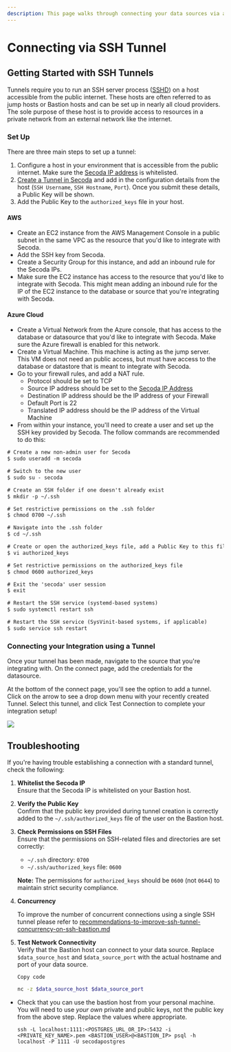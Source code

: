 ```yaml
---
description: This page walks through connecting your data sources via a direct SSH tunnel
---
```


# Connecting via SSH Tunnel

## **Getting Started with SSH Tunnels** <a href="#h_3a4bfd6458" id="h_3a4bfd6458"></a>

Tunnels require you to run an SSH server process ([SSHD](https://www.ssh.com/academy/ssh/sshd)) on a host accessible from the public internet. These hosts are often referred to as jump hosts or Bastion hosts and can be set up in nearly all cloud providers. The sole purpose of these host is to provide access to resources in a private network from an external network like the internet.

### Set Up

There are three main steps to set up a tunnel:

1. Configure a host in your environment that is accessible from the public internet. Make sure the [Secoda IP address](../../faq.md#what-are-the-ip-addresses-for-secoda) is whitelisted.
2. [Create a Tunnel in Secoda](https://app.secoda.co/tunnels/new) and add in the configuration details from the host (`SSH Username`, `SSH Hostname`, `Port`). Once you submit these details, a Public Key will be shown.
3. Add the Public Key to the `authorized_keys` file in your host.

#### AWS

* Create an EC2 instance from the AWS Management Console in a public subnet in the same VPC as the resource that you'd like to integrate with Secoda.
* Add the SSH key from Secoda.
* Create a Security Group for this instance, and add an inbound rule for the Secoda IPs.
* Make sure the EC2 instance has access to the resource that you'd like to integrate with Secoda. This might mean adding an inbound rule for the IP of the EC2 instance to the database or source that you're integrating with Secoda.

#### Azure Cloud

* Create a Virtual Network from the Azure console, that has access to the database or datasource that you'd like to integrate with Secoda. Make sure the Azure firewall is enabled for this network.
* Create a Virtual Machine. This machine is acting as the jump server. This VM does not need an public access, but must have access to the database or datastore that is meant to integrate with Secoda.
* Go to your firewall rules, and add a NAT rule.
  * Protocol should be set to TCP
  * Source IP address should be set to the [Secoda IP Address](../../faq.md#what-are-the-ip-addresses-for-secoda)
  * Destination IP address should be the IP address of your Firewall
  * Default Port is 22
  * Translated IP address should be the IP address of the Virtual Machine
* From within your instance, you'll need to create a user and set up the SSH key provided by Secoda. The follow commands are recommended to do this:

```xml
# Create a new non-admin user for Secoda
$ sudo useradd -m secoda 

# Switch to the new user
$ sudo su - secoda 

# Create an SSH folder if one doesn't already exist
$ mkdir -p ~/.ssh 

# Set restrictive permissions on the .ssh folder
$ chmod 0700 ~/.ssh 

# Navigate into the .ssh folder
$ cd ~/.ssh 

# Create or open the authorized_keys file, add a Public Key to this file, and save it
$ vi authorized_keys 

# Set restrictive permissions on the authorized_keys file
$ chmod 0600 authorized_keys

# Exit the 'secoda' user session
$ exit

# Restart the SSH service (systemd-based systems)
$ sudo systemctl restart ssh 

# Restart the SSH service (SysVinit-based systems, if applicable)
$ sudo service ssh restart
```

### Connecting your Integration using a Tunnel

Once your tunnel has been made, navigate to the source that you're integrating with. On the connect page, add the credentials for the datasource.

At the bottom of the connect page, you'll see the option to add a tunnel. Click on the arrow to see a drop down menu with your recently created Tunnel. Select this tunnel, and click Test Connection to complete your integration setup!

![](https://secoda-public-media-assets.s3.amazonaws.com/6fec8c62-f468-4411-8ade-6dca075dda43.png)

## Troubleshooting

If you're having trouble establishing a connection with a standard tunnel, check the following:

1. **Whitelist the Secoda IP**\
   Ensure that the Secoda IP is whitelisted on your Bastion host.
2. **Verify the Public Key**\
   Confirm that the public key provided during tunnel creation is correctly added to the `~/.ssh/authorized_keys` file of the user on the Bastion host.
3.  **Check Permissions on SSH Files**\
    Ensure that the permissions on SSH-related files and directories are set correctly:

    * `~/.ssh` directory: `0700`
    * `~/.ssh/authorized_keys` file: `0600`

    **Note:** The permissions for `authorized_keys` should be `0600` (not `0644`) to maintain strict security compliance.
4.  **Concurrency**

    To improve the number of concurrent connections using a single SSH tunnel please refer to [recommendations-to-improve-ssh-tunnel-concurrency-on-ssh-bastion.md](recommendations-to-improve-ssh-tunnel-concurrency-on-ssh-bastion.md "mention")
5.  **Test Network Connectivity**\
    Verify that the Bastion host can connect to your data source. Replace `$data_source_host` and `$data_source_port` with the actual hostname and port of your data source.

    ```
    Copy code
    ```

    ```bash
    nc -z $data_source_host $data_source_port
    ```

*   Check that you can use the bastion host from your personal machine. You will need to use _your own_ private and public keys, not the public key from the above step. Replace the values where appropriate.

    ```
    ssh -L localhost:1111:<POSTGRES_URL_OR_IP>:5432 -i <PRIVATE_KEY_NAME>.pem <BASTION_USER>@<BASTION_IP> psql -h localhost -P 1111 -U secodapostgres
    ```
